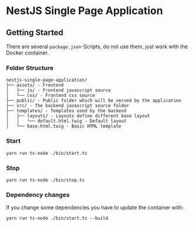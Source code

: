 
# NestJS Single Page Application

## Getting Started

There are several `package.json`-Scripts, do not use them, just work with the Docker container.

### Folder Structure

```
nestjs-single-page-application/
├── assets/ - Frontend
│   ├── js/ - Frontend javascript source
│   └── css/ - Frontend css source
├── public/ - Public folder which will be served by the application
├── src/ - The backend javascript source folder
├── templates/ - Templates used by the backend
│   ├── layouts/ - Layouts define different base layout
│   │   └── default.html.twig - Default layout
│   └── base.html.twig - Basic HTML template
```

### Start

```shell script
yarn run ts-node ./bin/start.ts
```

### Stop

```shell script
yarn run ts-node ./bin/stop.ts
```

### Dependency changes

If you change some dependencies you have to update the container with:

```shell script
yarn run ts-node ./bin/start.ts --build
```
